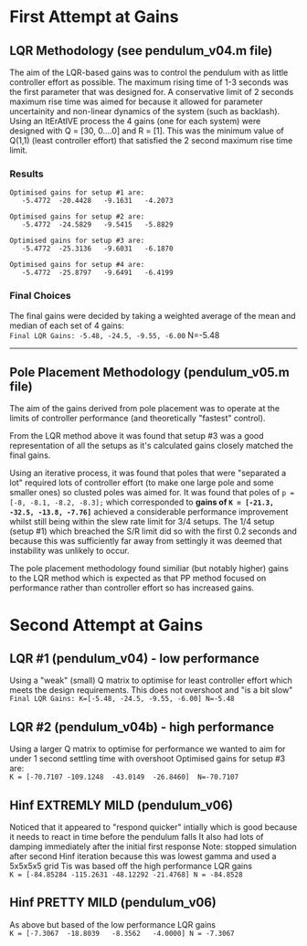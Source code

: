 # First Attempt at Gains
## LQR Methodology (see pendulum_v04.m file)
The aim of the LQR-based gains was to control the pendulum with as little controller effort as possible. The maximum rising time of 1-3 seconds was the first parameter that was designed for. A conservative limit of 2 seconds maximum rise time was aimed for because it allowed for parameter uncertainity and non-linear dynamics of the system (such as backlash). Using an ItErAtIVE process the 4 gains (one for each system) were designed with Q = [30, 0....0] and R = [1]. This was the minimum value of Q(1,1) (least controller effort) that satisfied the 2 second maximum rise time limit. 

### Results
```
Optimised gains for setup #1 are:
   -5.4772  -20.4428   -9.1631   -4.2073

Optimised gains for setup #2 are:
   -5.4772  -24.5829   -9.5415   -5.8829

Optimised gains for setup #3 are:
   -5.4772  -25.3136   -9.6031   -6.1870

Optimised gains for setup #4 are:
   -5.4772  -25.8797   -9.6491   -6.4199
```

### Final Choices
The final gains were decided by taking a weighted average of the mean and median of each set of 4 gains:  
```Final LQR Gains: -5.48, -24.5, -9.55, -6.00```
N=-5.48

---

## Pole Placement Methodology (pendulum_v05.m file)
The aim of the gains derived from pole placement was to operate at the limits of controller performance (and theoretically "fastest" control). 

From the LQR method above it was found that setup #3 was a good representation of all the setups as it's calculated gains closely matched the final gains.

Using an iterative process, it was found that poles that were "separated a lot" required lots of controller effort (to make one large pole and some smaller ones) so clusted poles was aimed for. It was found that poles of ```p = [-8, -8.1, -8.2, -8.3];``` which corresponded to **gains of ```K = [-21.3, -32.5, -13.8, -7.76]```**  achieved a considerable performance improvement whilst still being within the slew rate limit for 3/4 setups. The 1/4 setup (setup #1) which breached the S/R limit did so with the first 0.2 seconds and because this was sufficiently far away from settingly it was deemed that instability was unlikely to occur.

The pole placement methodology found similiar (but notably higher) gains to the LQR method which is expected as that PP method focused on performance rather than controller effort so has increased gains.


# Second Attempt at Gains
## LQR #1 (pendulum_v04) - low performance
Using a "weak" (small) Q matrix to optimise for least controller effort which meets the design requirements. This does not overshoot and "is a bit slow"  
```Final LQR Gains: K=[-5.48, -24.5, -9.55, -6.00] N=-5.48```

## LQR #2 (pendulum_v04b) - high performance
Using a larger Q matrix to optimise for performance we wanted to aim for under 1 second settling time with overshoot 
Optimised gains for setup #3 are:  
```K = [-70.7107 -109.1248  -43.0149  -26.8460]  N=-70.7107```

## Hinf EXTREMLY MILD (pendulum_v06)
Noticed that it appeared to "respond quicker" intially which is good because it needs to react in time before the pendulum falls
It also had lots of damping immediately after the initial first response
Note: stopped simulation after second Hinf iteration because this was lowest gamma and used a 5x5x5x5 grid
Tis was based off the high performance LQR gains  
```K = [-84.85284 -115.2631 -48.12292 -21.4768] N = -84.8528```

## Hinf PRETTY MILD (pendulum_v06)
As above but based of the low performance LQR gains  
```K = [-7.3067  -18.8039   -8.3562   -4.0000] N = -7.3067```

